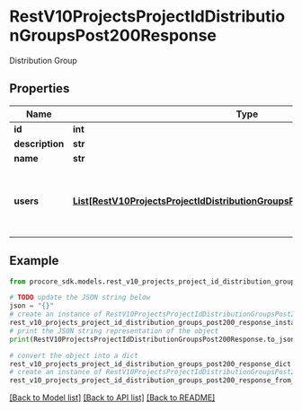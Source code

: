 # RestV10ProjectsProjectIdDistributionGroupsPost200Response

Distribution Group

## Properties

Name | Type | Description | Notes
------------ | ------------- | ------------- | -------------
**id** | **int** |  | [optional] 
**description** | **str** |  | [optional] 
**name** | **str** |  | [optional] 
**users** | [**List[RestV10ProjectsProjectIdDistributionGroupsPost200ResponseUsersInner]**](RestV10ProjectsProjectIdDistributionGroupsPost200ResponseUsersInner.md) | Only included if the &#39;extended&#39; view is supported | [optional] 

## Example

```python
from procore_sdk.models.rest_v10_projects_project_id_distribution_groups_post200_response import RestV10ProjectsProjectIdDistributionGroupsPost200Response

# TODO update the JSON string below
json = "{}"
# create an instance of RestV10ProjectsProjectIdDistributionGroupsPost200Response from a JSON string
rest_v10_projects_project_id_distribution_groups_post200_response_instance = RestV10ProjectsProjectIdDistributionGroupsPost200Response.from_json(json)
# print the JSON string representation of the object
print(RestV10ProjectsProjectIdDistributionGroupsPost200Response.to_json())

# convert the object into a dict
rest_v10_projects_project_id_distribution_groups_post200_response_dict = rest_v10_projects_project_id_distribution_groups_post200_response_instance.to_dict()
# create an instance of RestV10ProjectsProjectIdDistributionGroupsPost200Response from a dict
rest_v10_projects_project_id_distribution_groups_post200_response_from_dict = RestV10ProjectsProjectIdDistributionGroupsPost200Response.from_dict(rest_v10_projects_project_id_distribution_groups_post200_response_dict)
```
[[Back to Model list]](../README.md#documentation-for-models) [[Back to API list]](../README.md#documentation-for-api-endpoints) [[Back to README]](../README.md)


